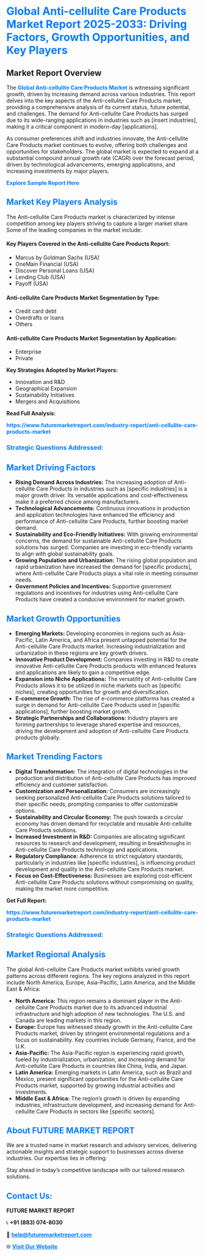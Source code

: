 <h1 style="color: #007BFF;">Global Anti-cellulite Care Products Market Report 2025-2033: Driving Factors, Growth Opportunities, and Key Players</h1>

<section id="overview">
<h2>Market Report Overview</h2>
<p>The <a href="https://www.futuremarketreport.com/industry-report/anti-cellulite-care-products-market" style="color: #007BFF; text-decoration: none;"><strong>Global Anti-cellulite Care Products Market</strong></a> is witnessing significant growth, driven by increasing demand across various industries. This report delves into the key aspects of the Anti-cellulite Care Products market, providing a comprehensive analysis of its current status, future potential, and challenges. The demand for Anti-cellulite Care Products has surged due to its wide-ranging applications in industries such as [insert industries], making it a critical component in modern-day [applications].</p>
<p>As consumer preferences shift and industries innovate, the Anti-cellulite Care Products market continues to evolve, offering both challenges and opportunities for stakeholders. The global market is expected to expand at a substantial compound annual growth rate (CAGR) over the forecast period, driven by technological advancements, emerging applications, and increasing investments by major players.</p>
</section>

<section id="overview">
<p><a href="https://www.futuremarketreport.com/request-sample/reportId=37324" style="color: #007BFF; text-decoration: none;"><strong>Explore Sample Report Here</strong></a></p>
</section>

<section id="key-players">
<h2 style="color: #007BFF;">Market Key Players Analysis</h2>
<p>The Anti-cellulite Care Products market is characterized by intense competition among key players striving to capture a larger market share. Some of the leading companies in the market include:</p>
<h4>Key Players Covered in the Anti-cellulite Care Products Report:</h4>
<ul><li>Marcus by Goldman Sachs (USA)</li><li>OneMain Financial (USA)</li><li>Discover Personal Loans (USA)</li><li>Lending Club (USA)</li><li>Payoff (USA)</li></ul>
<h4>Anti-cellulite Care Products Market Segmentation by Type:</h4>
<ul><li>Credit card debt</li><li>Overdrafts or loans</li><li>Others</li></ul>

<h4>Anti-cellulite Care Products Market Segmentation by Application:</h4>
<ul><li>Enterprise</li><li>Private</li></ul>
<p><strong>Key Strategies Adopted by Market Players:</strong></p>
<ul>
<li>Innovation and R&D</li>
<li>Geographical Expansion</li>
<li>Sustainability Initiatives</li>
<li>Mergers and Acquisitions</li>
</ul>
</section>

<section>
<p><strong>Read Full Analysis: </strong></p><a href="https://www.futuremarketreport.com/industry-report/anti-cellulite-care-products-market" style="color: #007BFF; text-decoration: none;"><strong>https://www.futuremarketreport.com/industry-report/anti-cellulite-care-products-market</strong></a>
<h3 style="color: #007BFF;">Strategic Questions Addressed:</h3>
</section>

<section id="driving-factors">
<h2 style="color: #007BFF;">Market Driving Factors</h2>
<ul>
<li><strong>Rising Demand Across Industries:</strong> The increasing adoption of Anti-cellulite Care Products in industries such as [specific industries] is a major growth driver. Its versatile applications and cost-effectiveness make it a preferred choice among manufacturers.</li>
<li><strong>Technological Advancements:</strong> Continuous innovations in production and application technologies have enhanced the efficiency and performance of Anti-cellulite Care Products, further boosting market demand.</li>
<li><strong>Sustainability and Eco-Friendly Initiatives:</strong> With growing environmental concerns, the demand for sustainable Anti-cellulite Care Products solutions has surged. Companies are investing in eco-friendly variants to align with global sustainability goals.</li>
<li><strong>Growing Population and Urbanization:</strong> The rising global population and rapid urbanization have increased the demand for [specific products], where Anti-cellulite Care Products plays a vital role in meeting consumer needs.</li>
<li><strong>Government Policies and Incentives:</strong> Supportive government regulations and incentives for industries using Anti-cellulite Care Products have created a conducive environment for market growth.</li>
</ul>
</section>

<section id="growth-opportunities">
<h2 style="color: #007BFF;">Market Growth Opportunities</h2>
<ul>
<li><strong>Emerging Markets:</strong> Developing economies in regions such as Asia-Pacific, Latin America, and Africa present untapped potential for the Anti-cellulite Care Products market. Increasing industrialization and urbanization in these regions are key growth drivers.</li>
<li><strong>Innovative Product Development:</strong> Companies investing in R&D to create innovative Anti-cellulite Care Products products with enhanced features and applications are likely to gain a competitive edge.</li>
<li><strong>Expansion into Niche Applications:</strong> The versatility of Anti-cellulite Care Products allows it to be utilized in niche markets such as [specific niches], creating opportunities for growth and diversification.</li>
<li><strong>E-commerce Growth:</strong> The rise of e-commerce platforms has created a surge in demand for Anti-cellulite Care Products used in [specific applications], further boosting market growth.</li>
<li><strong>Strategic Partnerships and Collaborations:</strong> Industry players are forming partnerships to leverage shared expertise and resources, driving the development and adoption of Anti-cellulite Care Products products globally.</li>
</ul>
</section>

<section id="trending-factors">
<h2 style="color: #007BFF;">Market Trending Factors</h2>
<ul>
<li><strong>Digital Transformation:</strong> The integration of digital technologies in the production and distribution of Anti-cellulite Care Products has improved efficiency and customer satisfaction.</li>
<li><strong>Customization and Personalization:</strong> Consumers are increasingly seeking personalized Anti-cellulite Care Products solutions tailored to their specific needs, prompting companies to offer customizable options.</li>
<li><strong>Sustainability and Circular Economy:</strong> The push towards a circular economy has driven demand for recyclable and reusable Anti-cellulite Care Products solutions.</li>
<li><strong>Increased Investment in R&D:</strong> Companies are allocating significant resources to research and development, resulting in breakthroughs in Anti-cellulite Care Products technology and applications.</li>
<li><strong>Regulatory Compliance:</strong> Adherence to strict regulatory standards, particularly in industries like [specific industries], is influencing product development and quality in the Anti-cellulite Care Products market.</li>
<li><strong>Focus on Cost-Effectiveness:</strong> Businesses are exploring cost-efficient Anti-cellulite Care Products solutions without compromising on quality, making the market more competitive.</li>
</ul>
</section>

<section>
<p><strong>Get Full Report: </strong></p><a href="https://www.futuremarketreport.com/industry-report/anti-cellulite-care-products-market" style="color: #007BFF; text-decoration: none;"><strong>https://www.futuremarketreport.com/industry-report/anti-cellulite-care-products-market</strong></a>
<h3 style="color: #007BFF;">Strategic Questions Addressed:</h3>
</section>


<section id="regional-analysis">
<h2 style="color: #007BFF;">Market Regional Analysis</h2>
<p>The global Anti-cellulite Care Products market exhibits varied growth patterns across different regions. The key regions analyzed in this report include North America, Europe, Asia-Pacific, Latin America, and the Middle East & Africa:</p>
<ul>
<li><strong>North America:</strong> This region remains a dominant player in the Anti-cellulite Care Products market due to its advanced industrial infrastructure and high adoption of new technologies. The U.S. and Canada are leading markets in this region.</li>
<li><strong>Europe:</strong> Europe has witnessed steady growth in the Anti-cellulite Care Products market, driven by stringent environmental regulations and a focus on sustainability. Key countries include Germany, France, and the U.K.</li>
<li><strong>Asia-Pacific:</strong> The Asia-Pacific region is experiencing rapid growth, fueled by industrialization, urbanization, and increasing demand for Anti-cellulite Care Products in countries like China, India, and Japan.</li>
<li><strong>Latin America:</strong> Emerging markets in Latin America, such as Brazil and Mexico, present significant opportunities for the Anti-cellulite Care Products market, supported by growing industrial activities and investments.</li>
<li><strong>Middle East & Africa:</strong> The region’s growth is driven by expanding industries, infrastructure development, and increasing demand for Anti-cellulite Care Products in sectors like [specific sectors].</li>
</ul>
</section>

<footer>
<h2 style="color: #007BFF;">About FUTURE MARKET REPORT</h2>
<p>We are a trusted name in market research and advisory services, delivering actionable insights and strategic support to businesses across diverse industries. Our expertise lies in offering:</p>

<p>Stay ahead in today’s competitive landscape with our tailored research solutions.</p>

<h2 style="color: #007BFF;">Contact Us:</h2>
<p><strong>FUTURE MARKET REPORT</strong></p>
<p>📞 <strong>+91 (883) 074-8030</strong></p>
<p>📧 <strong><a href="mailto:help@futuremarketreport.com" style="color: #007BFF;">help@futuremarketreport.com</a></strong></p>
<p>🌐 <strong><a href="https://www.futuremarketreport.com/" style="color: #007BFF;">Visit Our Website</a></strong></p>
</footer>